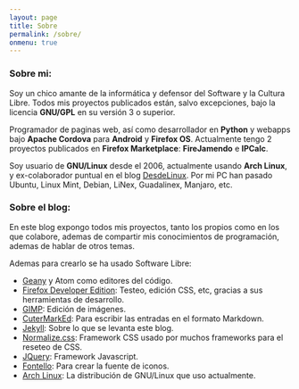 ```yaml
---
layout: page
title: Sobre
permalink: /sobre/
onmenu: true
---
```

### Sobre mi:

Soy un chico amante de la informática y defensor del Software y la Cultura Libre. Todos mis proyectos publicados están, salvo excepciones, bajo la licencia **GNU/GPL** en su versión 3 o superior.

Programador de paginas web, así como desarrollador en **Python** y webapps bajo **Apache Cordova** para **Android** y **Firefox OS**. Actualmente tengo 2 proyectos publicados en **Firefox Marketplace**: **FireJamendo** e **IPCalc**.

Soy usuario de **GNU/Linux** desde el 2006, actualmente usando **Arch Linux**, y ex-colaborador puntual en el blog [DesdeLinux](http://blog.desdelinux.net). Por mi PC han pasado Ubuntu, Linux Mint, Debian, LiNex, Guadalinex, Manjaro, etc.

### Sobre el blog:

En este blog expongo todos mis proyectos, tanto los propios como en los que colabore, ademas de compartir mis conocimientos de programación, ademas de hablar de otros temas.

Ademas para crearlo se ha usado Software Libre:

* [Geany](https://geany.org/) y Atom como editores del código.
* [Firefox Developer Edition](https://www.mozilla.org/es-ES/firefox/developer/): Testeo, edición CSS, etc, gracias a sus herramientas de desarrollo.
* [GIMP](https://www.gimp.org/): Edición de imágenes.
* [CuterMarkEd](http://cloose.github.io/CuteMarkEd): Para escribir las entradas en el formato Markdown.
* [Jekyll](http://jekyllrb.com/): Sobre lo que se levanta este blog.
* [Normalize.css](https://necolas.github.io/normalize.css/): Framework CSS usado por muchos frameworks para el reseteo de CSS.
* [JQuery](http://jquery.com/): Framework Javascript.
* [Fontello](http://fontello.com/): Para crear la fuente de iconos.
* [Arch Linux](https://www.archlinux.org/): La distribución de GNU/Linux que uso actualmente.
